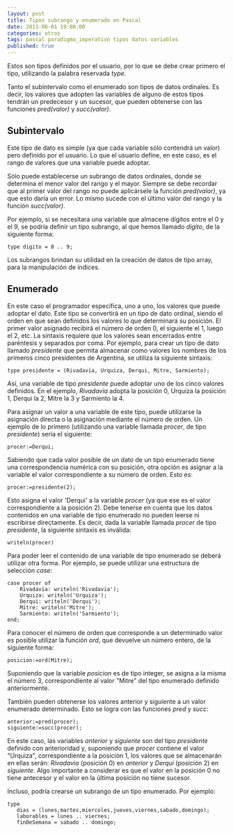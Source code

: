 ```yaml
---
layout: post
title: Tipos subrango y enumerado en Pascal
date: 2011-06-01 19:00:00
categories: otros
tags: pascal paradigma_imperativo tipos datos variables
published: true
---
```


Estos son tipos definidos por el usuario, por lo que se debe crear primero el tipo, utilizando la palabra reservada _type_.

Tanto el subintervalo como el enumerado son tipos de datos ordinales. Es decir, los valores que adopten las variables de alguno de estos tipos tendrán un predecesor y un sucesor, que pueden obtenerse con las funciones _pred(valor)_ y _succ(valor)_.

## Subintervalo

Este tipo de dato es simple (ya que cada variable sólo contendrá un valor) pero definido por el usuario. Lo que el usuario define, en este caso, es el rango de valores que una variable puede adoptar.

Sólo puede establecerse un subrango de datos ordinales, donde se determina el menor valor del rango y el mayor. Siempre se debe recordar que al primer valor del rango no puede aplicársele la función _pred(valor)_, ya que esto daría un error. Lo mismo sucede con el último valor del rango y la función _succ(valor)_.

Por ejemplo, si se necesitara una variable que almacene dígitos entre el 0 y el 9, se podría definir un tipo subrango, al que hemos llamado _digito_, de la siguiente forma:
<pre><code>type digito = 0 .. 9;</code></pre>

Los subrangos brindan su utilidad en la creación de datos de tipo array, para la manipulación de índices.


## Enumerado

En este caso el programador especifica, uno a uno, los valores que puede adoptar el dato. Este tipo se convertirá en un tipo de dato ordinal, siendo el orden en que sean definidos los valores lo que determinará su posición. El primer valor asignado recibirá el número de orden 0, el siguiente el 1, luego el 2, etc. La sintaxis requiere que los valores sean encerrados entre paréntesis y separados por coma. Por ejemplo, para crear un tipo de dato llamado _presidente_ que permita almacenar como valores los nombres de los primeros cinco presidentes de Argentina, se utiliza la siguiente sintaxis:

<pre><code>type presidente = (Rivadavia, Urquiza, Derqui, Mitre, Sarmiento);</code></pre>

Así, una variable de tipo _presidente_ puede adoptar uno de los cinco valores definidos. En el ejemplo, _Rivadavia_ adopta la posición 0, Urquiza la posición 1, Derqui la 2, Mitre la 3 y Sarmiento la 4.

Para asignar un valor a una variable de este tipo, puede utilizarse la asignación directa o la asignación mediante el número de orden. Un ejemplo de lo primero (utilizando una variable llamada _procer_, de tipo _presidente_) sería el siguiente: 
<pre><code>procer:=Derqui;</code></pre>

Sabiendo que cada valor posible de un dato de un tipo enumerado tiene una correspondencia numérica con su posición, otra opción es asignar a la variable el valor correspondiente a su número de orden. Esto es:
<pre><code>procer:=presidente(2);</code></pre>
Esto asigna el valor 'Derqui' a la variable _procer_ (ya que ese es el valor correspondiente a la posición 2). Debe tenerse en cuenta que los datos contenidos en una variable de tipo enumerado no pueden leerse ni escribirse directamente. Es decir, dada la variable llamada _procer_ de tipo _presidente_, la siguiente sintaxis es inválida:
<pre><code>writeln(procer)</code></pre>
Para poder leer el contenido de una variable de tipo enumerado se deberá utilizar otra forma. Por ejemplo, se puede utilizar una estructura de selección _case_:

<pre><code>case procer of
    Rivadavia: writeln('Rivadavia');
    Urquiza: writeln('Urquiza');
    Derqui: writeln('Derqui');
    Mitre: writeln('Mitre');
    Sarmiento: writeln('Sarmiento');
end;</code></pre>

Para conocer el número de orden que corresponde a un determinado valor es posible utilizar la función _ord_, que devuelve un número entero, de la siguiente forma:
<pre><code>posicion:=ord(Mitre);</code></pre>

Suponiendo que la variable _posicion_ es de tipo integer, se asigna a la misma el número 3, correspondiente al valor "Mitre" del tipo enumerado definido anteriormente.

También pueden obtenerse los valores anterior y siguiente a un valor enumerado determinado. Esto se logra con las funciones _pred_ y _succ_:

<pre><code>anterior:=pred(procer);
siguiente:=succ(procer);</code></pre>

En este caso, las variables _anterior_ y _siguiente_ son del tipo _presidente_ definido con anterioridad y, suponiendo que _procer_ contiene el valor "Urquiza", correspondiente a la posición 1, los valores que se almacenarán en ellas serán: _Rivadavia_ (posición 0) en _anterior_ y _Derqui_ (posición 2) en _siguiente_. Algo importante a considerar es que el valor en la posición 0 no tiene antecesor y el valor en la última posición no tiene sucesor.


Incluso, podría crearse un subrango de un tipo enumerado. Por ejemplo:

<pre><code>type  
   dias = (lunes,martes,miercoles,jueves,viernes,sabado,domingo);  
   laborables = lunes .. viernes;  
   finDeSemana = sabado .. domingo;</code></pre>


